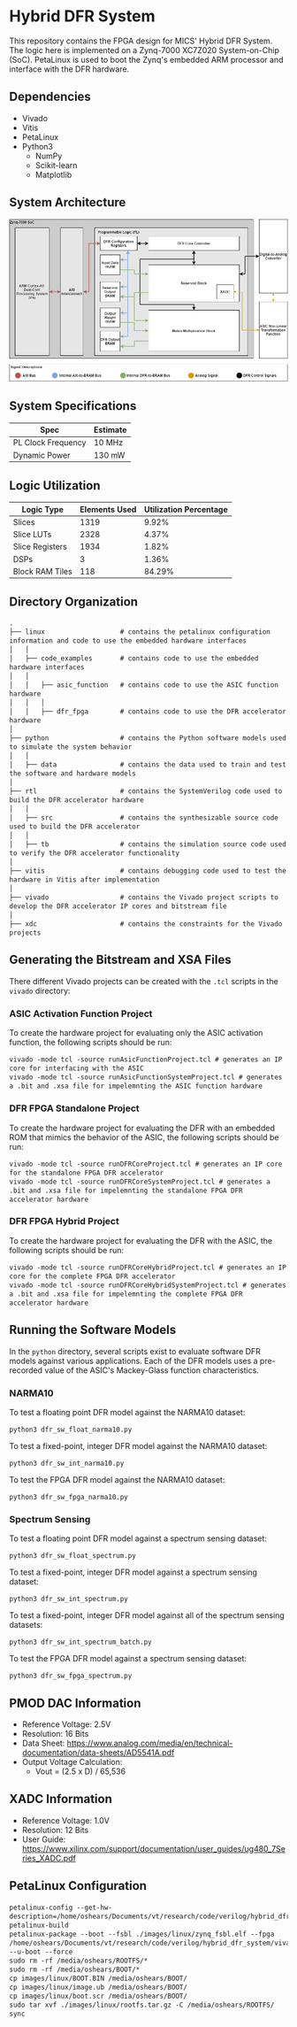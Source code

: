 # Hybrid DFR System
This repository contains the FPGA design for MICS' Hybrid DFR System. 
The logic here is implemented on a Zynq-7000 XC7Z020 System-on-Chip (SoC).
PetaLinux is used to boot the Zynq's embedded ARM processor and interface with the DFR hardware.

## Dependencies
- Vivado
- Vitis
- PetaLinux
- Python3
    - NumPy
    - Scikit-learn
    - Matplotlib

## System Architecture
![Hybrid DFR System Architecture](./misc/images/hybrid_dfr_system.png)

## System Specifications
| Spec | Estimate
| --------------- | ------------- |
| PL Clock Frequency |   10 MHz          |
| Dynamic Power      |   130 mW     |


## Logic Utilization


| Logic Type | Elements Used | Utilization Percentage
| --------------- | --------------- | --------------- |
| Slices          |   1319          | 9.92%
| Slice LUTs      |   2328          | 4.37%
| Slice Registers |   1934          | 1.82%
| DSPs            |   3             | 1.36%
| Block RAM Tiles |   118           | 84.29%


## Directory Organization
```
.
├── linux                   # contains the petalinux configuration information and code to use the embedded hardware interfaces
│   │
│   ├── code_examples       # contains code to use the embedded hardware interfaces
│   │
│   │   ├── asic_function   # contains code to use the ASIC function hardware
│   │   │
│   │   ├── dfr_fpga        # contains code to use the DFR accelerator hardware
│   
├── python                  # contains the Python software models used to simulate the system behavior
│   │
│   ├── data                # contains the data used to train and test the software and hardware models
│   
├── rtl                     # contains the SystemVerilog code used to build the DFR accelerator hardware
│   │
│   ├── src                 # contains the synthesizable source code used to build the DFR accelerator
│   │
│   ├── tb                  # contains the simulation source code used to verify the DFR accelerator functionality
│   
├── vitis                   # contains debugging code used to test the hardware in Vitis after implementation
│ 
├── vivado                  # contains the Vivado project scripts to develop the DFR accelerator IP cores and bitstream file
│ 
├── xdc                     # contains the constraints for the Vivado projects
```

## Generating the Bitstream and XSA Files
There different Vivado projects can be created with the `.tcl` scripts in the `vivado` directory:

### ASIC Activation Function Project
To create the hardware project for evaluating only the ASIC activation function, the following scripts should be run:
```
vivado -mode tcl -source runAsicFunctionProject.tcl # generates an IP core for interfacing with the ASIC
vivado -mode tcl -source runAsicFunctionSystemProject.tcl # generates a .bit and .xsa file for impelemnting the ASIC function hardware
```

### DFR FPGA Standalone Project
To create the hardware project for evaluating the DFR with an embedded ROM that mimics the behavior of the ASIC, the following scripts should be run:
```
vivado -mode tcl -source runDFRCoreProject.tcl # generates an IP core for the standalone FPGA DFR accelerator
vivado -mode tcl -source runDFRCoreSystemProject.tcl # generates a .bit and .xsa file for impelemnting the standalone FPGA DFR accelerator hardware
```

### DFR FPGA Hybrid Project
To create the hardware project for evaluating the DFR with the ASIC, the following scripts should be run:
```
vivado -mode tcl -source runDFRCoreHybridProject.tcl # generates an IP core for the complete FPGA DFR accelerator
vivado -mode tcl -source runDFRCoreHybridSystemProject.tcl # generates a .bit and .xsa file for impelemnting the complete FPGA DFR accelerator hardware
```

## Running the Software Models
In the `python` directory, several scripts exist to evaluate software DFR models against various applications. 
Each of the DFR models uses a pre-recorded value of the ASIC's Mackey-Glass function characteristics.

### NARMA10
To test a floating point DFR model against the NARMA10 dataset:
```
python3 dfr_sw_float_narma10.py
```
To test a fixed-point, integer DFR model against the NARMA10 dataset:
```
python3 dfr_sw_int_narma10.py
```
To test the FPGA DFR model against the NARMA10 dataset:
```
python3 dfr_sw_fpga_narma10.py
```

### Spectrum Sensing
To test a floating point DFR model against a spectrum sensing dataset:
```
python3 dfr_sw_float_spectrum.py
```
To test a fixed-point, integer DFR model against a spectrum sensing dataset:
```
python3 dfr_sw_int_spectrum.py
```
To test a fixed-point, integer DFR model against all of the spectrum sensing datasets:
```
python3 dfr_sw_int_spectrum_batch.py
```
To test the FPGA DFR model against a spectrum sensing dataset:
```
python3 dfr_sw_fpga_spectrum.py
```

## PMOD DAC Information
- Reference Voltage: 2.5V
- Resolution: 16 Bits
- Data Sheet: https://www.analog.com/media/en/technical-documentation/data-sheets/AD5541A.pdf
- Output Voltage Calculation:
    - Vout = (2.5 x D) / 65,536 


## XADC Information
- Reference Voltage: 1.0V
- Resolution: 12 Bits
- User Guide: https://www.xilinx.com/support/documentation/user_guides/ug480_7Series_XADC.pdf

## PetaLinux Configuration
```
petalinux-config --get-hw-description=/home/oshears/Documents/vt/research/code/verilog/hybrid_dfr_system/vivado/asic_function_system_project/asic_function_system_wrapper.xsa
petalinux-build
petalinux-package --boot --fsbl ./images/linux/zynq_fsbl.elf --fpga /home/oshears/Documents/vt/research/code/verilog/hybrid_dfr_system/vivado/asic_function_system_project/asic_function_system_project.runs/impl_1/asic_function_system_wrapper.bit --u-boot --force
sudo rm -rf /media/oshears/ROOTFS/*
sudo rm -rf /media/oshears/BOOT/*
cp images/linux/BOOT.BIN /media/oshears/BOOT/
cp images/linux/image.ub /media/oshears/BOOT/
cp images/linux/boot.scr /media/oshears/BOOT/
sudo tar xvf ./images/linux/rootfs.tar.gz -C /media/oshears/ROOTFS/
sync
```